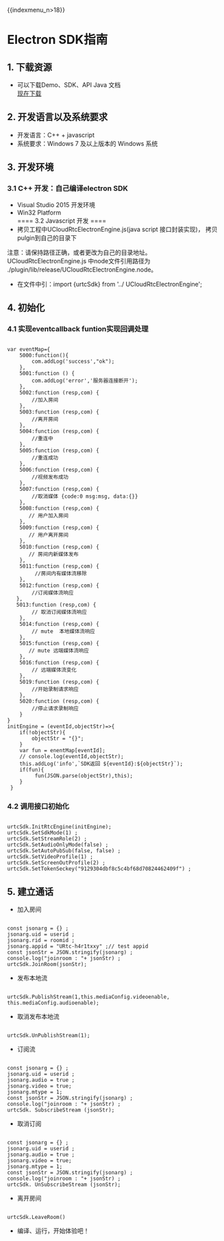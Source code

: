 {{indexmenu_n>18}}

# Electron SDK指南

## 1\. 下载资源

  - 可以下载Demo、SDK、API Java 文档  
    [现在下载](https://github.com/ucloud/urtc-electron-demo.git)

## 2\. 开发语言以及系统要求

  - 开发语言：C++ + javascript
  - 系统要求：Windows 7 及以上版本的 Windows 系统

## 3\. 开发环境

### 3.1 C++ 开发：自己编译electron SDK

  - Visual Studio 2015 开发环境  
  - Win32 Platform  
    \==== 3.2 Javascript 开发 ====
  - 拷贝工程中UCloudRtcElectronEngine.js(java script 接口封装实现)，
    拷贝pulgin到自己的目录下  

注意：请保持路径正确，或者更改为自己的目录地址。UCloudRtcElectronEngine.js 中node文件引用路径为
./plugin/lib/release/UCloudRtcElectronEngine.node。  

  - 在文件中引：import {urtcSdk} from '../ UCloudRtcElectronEngine';

## 4\. 初始化

### 4.1 实现eventcallback funtion实现回调处理

``` 

var eventMap={
    5000:function(){
        com.addLog('success',"ok");
    },
    5001:function () {
        com.addLog('error','服务器连接断开');
    },
    5002:function (resp,com) {
        //加入房间
    },
    5003:function (resp,com) {
        //离开房间
    },
    5004:function (resp,com) {
        //重连中
    },
    5005:function (resp,com) {
        //重连成功
    },
    5006:function (resp,com) {
        //视频发布成功
    },
    5007:function (resp,com) {
        //取消媒体 {code:0 msg:msg, data:{}}
    },
    5008:function (resp,com) {
       // 用户加入房间
    },
    5009:function (resp,com) {
       // 用户离开房间
    },
    5010:function (resp,com) {
       // 房间内新媒体发布
    },
    5011:function (resp,com) {
         //房间内有媒体流移除
    },
    5012:function (resp,com) {
        //订阅媒体流响应
   },
   5013:function (resp,com) {
        // 取消订阅媒体流响应
    },
    5014:function (resp,com) {
        // mute  本地媒体流响应
    },
    5015:function (resp,com) {
       // mute 远端媒体流响应
    },
    5016:function (resp,com) {
        // 远端媒体流变化
    },
    5019:function (resp,com) {
        //开始录制请求响应
    },
    5020:function (resp,com) {
        //停止请求录制响应
    }
}
initEngine = (eventId,objectStr)=>{
    if(!objectStr){
        objectStr = "{}";
    }
    var fun = enentMap[eventId];
    // console.log(eventId,objectStr);
    this.addLog('info',`SDK返回 ${eventId}:${objectStr}`);
    if(fun){
         fun(JSON.parse(objectStr),this);
    }
 }

```

### 4.2 调用接口初始化

``` 

urtcSdk.InitRtcEngine(initEngine);
urtcSdk.SetSdkMode(1) ; 
urtcSdk.SetStreamRole(2) ;
urtcSdk.SetAudioOnlyMode(false) ;
urtcSdk.SetAutoPubSub(false, false) ;
urtcSdk.SetVideoProfile(1) ;
urtcSdk.SetScreenOutProfile(2) ;
urtcSdk.SetTokenSeckey("9129304dbf8c5c4bf68d70824462409f") ;

```

## 5\. 建立通话

  - 加入房间  



``` 

const jsonarg = {} ;
jsonarg.uid = userid ;
jsonarg.rid = roomid ;
jsonarg.appid = "URtc-h4r1txxy" ;// test appid 
const jsonStr = JSON.stringify(jsonarg) ;
console.log("joinroom : "+ jsonStr) ;
urtcSdk.JoinRoom(jsonStr);

```

  - 发布本地流  



``` 

urtcSdk.PublishStream(1,this.mediaConfig.videoenable, this.mediaConfig.audioenable);

```

  - 取消发布本地流  



``` 

urtcSdk.UnPublishStream(1);

```

  - 订阅流  



``` 

const jsonarg = {} ;
jsonarg.uid = userid ;
jsonarg.audio = true ;
jsonarg.video = true; 
jsonarg.mtype = 1;
const jsonStr = JSON.stringify(jsonarg) ;
console.log("joinroom : "+ jsonStr) ;
urtcSdk. SubscribeStream (jsonStr);

```

  - 取消订阅  



``` 

const jsonarg = {} ;
jsonarg.uid = userid ;
jsonarg.audio = true ;
jsonarg.video = true; 
jsonarg.mtype = 1;
const jsonStr = JSON.stringify(jsonarg) ;
console.log("joinroom : "+ jsonStr) ;
urtcSdk. UnSubscribeStream (jsonStr);

```

  - 离开房间  



``` 

urtcSdk.LeaveRoom()

```

  - 编译、运行，开始体验吧！
